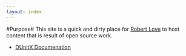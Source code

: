 ```yaml
---
layout: index
---
```


#Purpose#
This site is a quick and dirty place for [Robert Love](https://github.com/rlove) to host content that is result of open source work.


* [DUnitX Documenation](/projects/DUnitX/docs/Html/index.htm)
